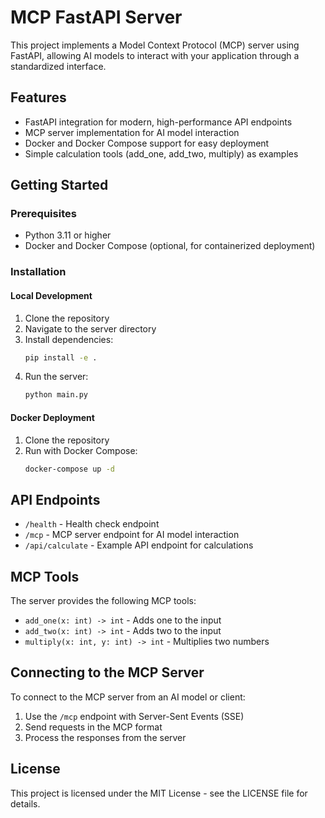 # MCP FastAPI Server

This project implements a Model Context Protocol (MCP) server using FastAPI, allowing AI models to interact with your application through a standardized interface.

## Features

- FastAPI integration for modern, high-performance API endpoints
- MCP server implementation for AI model interaction
- Docker and Docker Compose support for easy deployment
- Simple calculation tools (add_one, add_two, multiply) as examples

## Getting Started

### Prerequisites

- Python 3.11 or higher
- Docker and Docker Compose (optional, for containerized deployment)

### Installation

#### Local Development

1. Clone the repository
2. Navigate to the server directory
3. Install dependencies:
   ```bash
   pip install -e .
   ```
4. Run the server:
   ```bash
   python main.py
   ```

#### Docker Deployment

1. Clone the repository
2. Run with Docker Compose:
   ```bash
   docker-compose up -d
   ```

## API Endpoints

- `/health` - Health check endpoint
- `/mcp` - MCP server endpoint for AI model interaction
- `/api/calculate` - Example API endpoint for calculations

## MCP Tools

The server provides the following MCP tools:

- `add_one(x: int) -> int` - Adds one to the input
- `add_two(x: int) -> int` - Adds two to the input
- `multiply(x: int, y: int) -> int` - Multiplies two numbers

## Connecting to the MCP Server

To connect to the MCP server from an AI model or client:

1. Use the `/mcp` endpoint with Server-Sent Events (SSE)
2. Send requests in the MCP format
3. Process the responses from the server

## License

This project is licensed under the MIT License - see the LICENSE file for details.
